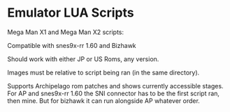 # Emulator LUA Scripts

Mega Man X1 and Mega Man X2 scripts:
 
Compatible with snes9x-rr 1.60 and Bizhawk

Should work with either JP or US Roms, any version.
 
Images must be relative to script being ran (in the same directory).

Supports Archipelago rom patches and shows currently accessible stages.
For AP and snes9x-rr 1.60 the SNI connector has to be the first script ran, then mine. But for bizhawk it can run alongside AP whatever order.
